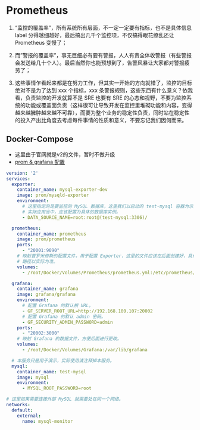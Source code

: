 # Prometheus

1. “监控的覆盖率”，所有系统所有层面，不一定一定要有指标，也不是具体信息 label 分得越细越好，最后搞出几千个监控项，不仅搞得眼花缭乱还让 Prometheus 变慢了；

2. 而”警报的覆盖率”，事无巨细必有要有警报，人人有责全体收警报（有些警报会发送给几十个人）。最后当然你也能预想到了，告警风暴让大家都对警报疲劳了；

3. 这些事情乍看起来都是在努力工作，但其实一开始的方向就错了，监控的目标绝对不是为了达到 xxx 个指标，xxx 条警报规则，这些东西有什么意义？依我看，负责监控的开发就算不是 SRE 也要有 SRE 的心态和视野，不要为监控系统的功能或覆盖面负责（这样很可让导致开发在监控里堆砌功能和内容，变得越来越臃肿越来越不可靠），而要为整个业务的稳定性负责，同时站在稳定性的投入产出比角度去考虑每件事情的性质和意义，不要忘记我们因何而来。

## Docker-Compose

* 这里由于官网就是v2的文件，暂时不做升级
* [prom & grafana 配置](https://github.com/luxuze/Prometheus-Demo)

```yml
version: '2'
services:
  exporter:
    container_name: mysql-exporter-dev
    image: prom/mysqld-exporter
    environment:
      # 这里指定的是要监控的 MySQL 数据库，这里我们以启动的 test-mysql 容器为示范。
      # 实际应用当中，应该配置为具体的数据库实例。
      - DATA_SOURCE_NAME=root:root@(test-mysql:3306)/

  prometheus:
    container_name: prometheus
    image: prom/prometheus
    ports:
      - "20001:9090"
    # 映射普罗米修斯的配置文件，用于配置 Exporter，这里的文件应该在后面创建好，具体
    # 路径以实际为准。
    volumes:
      - /root/Docker/Volumes/Prometheus/prometheus.yml:/etc/prometheus/prometheus.yml

  grafana:
    container_name: grafana
    image: grafana/grafana
    environment:
      # 配置 Grafana 的默认根 URL。
      - GF_SERVER_ROOT_URL=http://192.168.100.107:20002
      # 配置 Grafana 的默认 admin 密码。
      - GF_SECURITY_ADMIN_PASSWORD=admin
    ports:
      - "20002:3000"
    # 映射 Grafana 的数据文件，方便后面进行更改。
    volumes:
      - /root/Docker/Volumes/Grafana:/var/lib/grafana

  # 本服务只是用于演示，实际使用请注释掉本服务。
  mysql:
    container_name: test-mysql
    image: mysql
    environment:
      - MYSQL_ROOT_PASSWORD=root

# 这里如果需要连接外部 MySQL 就需要处在同一个网络。
networks:
  default:
    external:
      name: mysql-monitor
```
